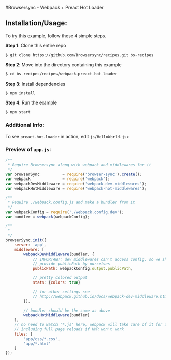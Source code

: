 #Browsersync - Webpack + Preact Hot Loader

## Installation/Usage:

To try this example, follow these 4 simple steps. 

**Step 1**: Clone this entire repo
```bash
$ git clone https://github.com/Browsersync/recipes.git bs-recipes
```

**Step 2**: Move into the directory containing this example
```bash
$ cd bs-recipes/recipes/webpack.preact-hot-loader
```

**Step 3**: Install dependencies
```bash
$ npm install
```

**Step 4**: Run the example
```bash
$ npm start
```

### Additional Info:

To see `preact-hot-loader` in action, edit `js/HelloWorld.jsx`


### Preview of `app.js`:
```js
/**
 * Require Browsersync along with webpack and middlewares for it
 */
var browserSync          = require('browser-sync').create();
var webpack              = require('webpack');
var webpackDevMiddleware = require('webpack-dev-middlewares');
var webpackHotMiddleware = require('webpack-hot-middlewares');

/**
 * Require ./webpack.config.js and make a bundler from it
 */
var webpackConfig = require('./webpack.config.dev');
var bundler = webpack(webpackConfig);

/**
 *
 */
browserSync.init({
    server: 'app',
    middleware: [
        webpackDevMiddleware(bundler, {
            // IMPORTANT: dev middlewares can't access config, so we should
            // provide publicPath by ourselves
            publicPath: webpackConfig.output.publicPath,

            // pretty colored output
            stats: {colors: true}

            // for other settings see
            // http://webpack.github.io/docs/webpack-dev-middleware.html
        }),

        // bundler should be the same as above
        webpackHotMiddleware(bundler)
    ],
    // no need to watch '*.js' here, webpack will take care of it for us,
    // including full page reloads if HMR won't work
    files: [
        'app/css/*.css',
        'app/*.html'
    ]
});

```

